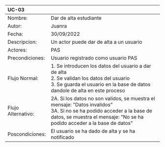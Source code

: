 | UC-03 ||
|:------------|:----------------|
| Nombre: | Dar de alta estudiante |
| Autor: | Juanra |
| Fecha: | 30/09/2022 |
|Descripcion:| Un actor puede dar de alta a un usuario|
| Actores:| PAS |
| Precondiciones:| Usuario registrado como usuario PAS |
| Flujo Normal:| 1. Se introducen los datos del usuario a dar de alta <br>2. Se validan los datos del usuario<br>3. Se guarda el usuario en la base de datos dandole de alta en este proceso |
| Flujo Alternativo:| 2A. Si los datos no son validos, se muestra el mensaje: "Datos invalidos" <br>3A. Si no se ha podido acceder a la base de datos, se muestra el mensaje: "No se ha podido acceder a la base de datos" |
| Poscondiciones:| El usuario se ha dado de alta y se ha notificado |